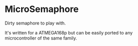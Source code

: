 # MicroSemaphore
Dirty semaphore to play with.

It's written for a ATMEGA168p but can be easily ported to any microcontroller of the same family.
